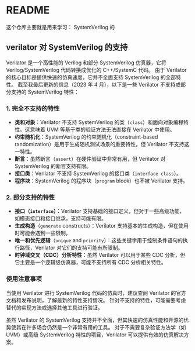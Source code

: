 # README

这个仓库主要就是用来学习： SystemVerilog 的

## verilator 对 SystemVerilog 的支持

Verilator 是一个高性能的 Verilog 和部分 SystemVerilog 仿真器，它将 Verilog/SystemVerilog 代码转换成优化的 C++/SystemC 代码。
由于 Verilator 的核心目标是提供快速的仿真速度，它并不全面支持 SystemVerilog 的全部特性。
截至我最后更新的信息（2023 年 4 月），以下是一些 Verilator 不支持或部分支持的 SystemVerilog 特性：

### 1. **完全不支持的特性**

- **类和对象**：Verilator 不支持 SystemVerilog 的类（`class`）和面向对象编程特性。这意味着 UVM 等基于类的验证方法无法直接在 Verilator 中使用。
- **约束随机化**：SystemVerilog 的约束随机化（constraint-based randomization）是用于生成随机测试场景的重要特性，但 Verilator 不支持这一特性。
- **断言**：虽然断言（`assert`）在硬件验证中非常有用，但 Verilator 对 SystemVerilog 的断言支持有限。
- **接口类**：Verilator 不支持 SystemVerilog 的接口类（`interface class`）。
- **程序块**：SystemVerilog 的程序块（`program` block）也不被 Verilator 支持。

### 2. **部分支持的特性**

- **接口（`interface`）**：Verilator 支持基础的接口定义，但对于一些高级功能，如模态接口和接口继承，支持可能有限。
- **生成构造**（`generate` constructs）：Verilator 支持基本的生成构造，但在使用时可能会遇到一些限制。
- **唯一和优先逻辑**（`unique` and `priority`）：这些关键字用于控制条件语句的执行路径，Verilator 对它们的支持可能有所限制。
- **时钟域交叉（CDC）分析特性**：虽然 Verilator 可以用于某些 CDC 分析，但它主要是一个逻辑级仿真器，可能不支持所有 CDC 分析相关特性。

### 使用注意事项

当使用 Verilator 进行 SystemVerilog 代码的仿真时，建议查阅 Verilator 的官方文档和发布说明，了解最新的特性支持情况。
针对不支持的特性，可能需要考虑替代的实现方法或选择其他工具进行验证。

虽然 Verilator 的 SystemVerilog 支持并不全面，但其快速的仿真性能和开源的优势使其在许多场合仍然是一个非常有用的工具。
对于不需要复杂验证方法学（如 UVM）或高级 SystemVerilog 特性的项目，Verilator 可以提供有效的仿真解决方案。
